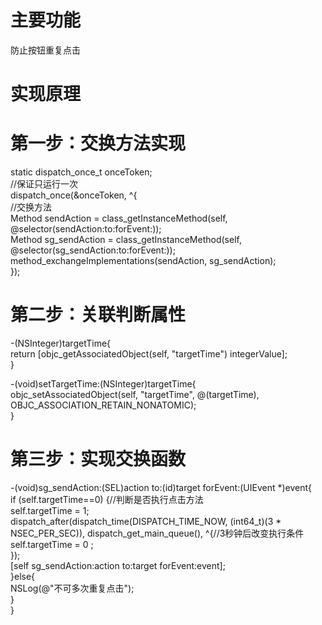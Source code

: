 # 主要功能
防止按钮重复点击

# 实现原理
# 第一步：交换方法实现
static dispatch_once_t onceToken;<Br/>
    //保证只运行一次<Br/>
    dispatch_once(&onceToken, ^{<Br/>
        //交换方法<Br/>
        Method sendAction = class_getInstanceMethod(self, @selector(sendAction:to:forEvent:));<Br/>
        Method sg_sendAction = class_getInstanceMethod(self, @selector(sg_sendAction:to:forEvent:));<Br/>
        method_exchangeImplementations(sendAction, sg_sendAction);<Br/>
    });<Br/>
# 第二步：关联判断属性
-(NSInteger)targetTime{<Br/>
    return [objc_getAssociatedObject(self, "targetTime") integerValue];<Br/>
}<Br/>

-(void)setTargetTime:(NSInteger)targetTime{<Br/>
    objc_setAssociatedObject(self, "targetTime", @(targetTime), OBJC_ASSOCIATION_RETAIN_NONATOMIC);<Br/>
}<Br/>
# 第三步：实现交换函数
-(void)sg_sendAction:(SEL)action to:(id)target forEvent:(UIEvent *)event{<Br/>
    if (self.targetTime==0) {//判断是否执行点击方法<Br/>
        self.targetTime = 1;<Br/>
        dispatch_after(dispatch_time(DISPATCH_TIME_NOW, (int64_t)(3 * NSEC_PER_SEC)), dispatch_get_main_queue(), ^{//3秒钟后改变执行条件<Br/>
            self.targetTime = 0 ;<Br/>
        });<Br/>
        [self sg_sendAction:action to:target forEvent:event];<Br/>
    }else{<Br/>
        NSLog(@"不可多次重复点击");<Br/>
    }<Br/>
}<Br/>
   

